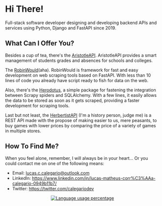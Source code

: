 # Hi There!

Full-stack software developer designing and developing backend APIs and services using Python, Django and FastAPI since 2019.


## What Can I Offer You?

Besides a cup of tea, there's the [AristotleAPI](https://github.com/xlurio/aristotle-api). AristotleAPI provides a smart management of students grades and absences for schools and colleges.

The [RobinWould](https://github.com/xlurio/robinwould)(aha). RobinWould is framework for fast and easy development on web scraping tools based on FastAPI. With less than 10 lines of code you already have script ready to fish for data on the web.

Also, there's the [Herodotus](https://github.com/xlurio/herodotus), a simple package for fastening the integration between Scrapy spiders and SQLAlchemy. With a few lines, it easily allows the data to be stored as soon as it gets scraped, providing a faster development for scraping tools.

Last but not least, the [HerbertistAPI](https://github.com/xlurio/hebertist-api) (I'm a history person, judge me) is a REST API made with the propose of making easier to us, mere peasants, to buy games with lower prices by comparing the price of a variety of games in multiple stores.


## How To Find Me?

When you feel alone, remember, I will always be in your heart... Or you could contact me on one of the following means:
- Email: lucas.c.calegario@outlook.com
- LinkedIn: https://www.linkedin.com/in/lucas-matheus-corr%C3%AAa-calegario-0949b11b7/
- Twitter: https://twitter.com/calegariodev

<p align="center">
  <a href="https://github.com/anuraghazra/github-readme-stats">
    <img src="https://github-readme-stats.vercel.app/api/top-langs/?username=xlurio&layout=compact&hide=html,nsis,vba,scss,cmake,makefile,c%2B%2B" alt="Language usage percentage">
  </a>
</p>

<!--
**xlurio/xlurio** is a ✨ _special_ ✨ repository because its `README.md` (this file) appears on your GitHub profile.

Here are some ideas to get you started:

- 🔭 I’m currently working on ...
- 🌱 I’m currently learning ...
- 👯 I’m looking to collaborate on ...
- 🤔 I’m looking for help with ...
- 💬 Ask me about ...
- 📫 How to reach me: ...
- 😄 Pronouns: ...
- ⚡ Fun fact: ...
-->
